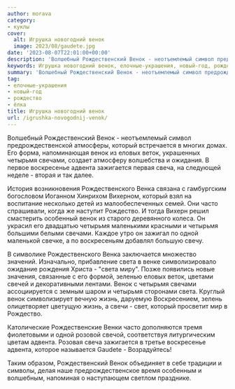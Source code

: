 ```yaml
---
author: morava
category:
- куклы
cover:
  alt: Игрушка новогодний венок
  image: 2023/08/gaudete.jpg
date: '2023-08-07T22:01:00+00:00'
description: 'Волшебный Рождественский Венок - неотъемлемый символ предрождественской атмосферы, который встречается в многих домах. Его форма, напоминающая венок из...'
keywords: Игрушка новогодний венок, елочные-украшения, новый-год, рождество, лка, венок, четырьмя, который, свечами, адвента, света, рождественский, еловых, веток, воскресенье, зажигается, свеча, рождественского, венка, часто
summary: 'Волшебный Рождественский Венок - неотъемлемый символ предрождественской атмосферы, который встречается в многих домах. Его форма, напоминающая венок из...'
tag:
- елочные-украшения
- новый-год
- рождество
- ёлка
title: Игрушка новогодний венок
url: /igrushka-novogodnij-venok/
---
```


Волшебный Рождественский Венок \- неотъемлемый символ предрождественской атмосферы, который встречается в многих домах. Его форма, напоминающая венок из еловых веток, украшенных четырьмя свечами, создает атмосферу волшебства и ожидания. В первое воскресенье адвента зажигается первая свеча, на следующей неделе \- вторая и так далее.

История возникновения Рождественского Венка связана с гамбургским богословом Иоганном Хинрихом Вихерном, который взял на воспитание несколько детей из малообеспеченных семей. Они часто спрашивали, когда же наступит Рождество. И тогда Вихерн решил смастерить особенный венок из старого деревянного колеса. Он украсил его двадцатью четырьмя маленькими красными и четырьмя большими белыми свечами. Каждое утро он зажигал по одной маленькой свечке, а по воскресеньям добавлял большую свечу.

В символике Рождественского Венка заключается множество значений. Изначально, прибавление света в венке символизировало ожидание рождения Христа \- "света миру". Позже появились новые значения, связанные с его формой, зеленью еловых веток, цветами свечей и декоративными лентами. Венок с четырьмя свечами ассоциируется с земным шаром и четырьмя сторонами света. Круглый венок символизирует вечную жизнь, даруемую Воскресением, зелень олицетворяет цветущую жизнь, а свечи \- свет, который просветит мир в Рождество.

Католические Рождественские Венки часто дополняются тремя фиолетовыми и одной розовой свечой, соответствуя литургическим цветам адвента. Розовая свеча зажигается в третье воскресенье адвента, которое называется Gaudete - Возрадуйтесь!

Таким образом, Рождественский Венок объединяет в себе традиции и символы, делая наше предрождественское время особенным и волшебным, напоминая о наступающем светлом празднике.